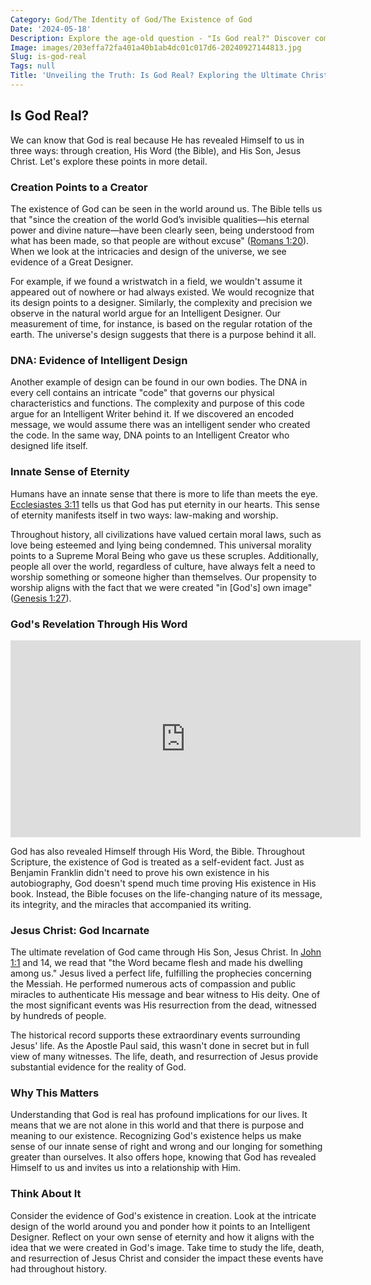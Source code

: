 ```yaml
---
Category: God/The Identity of God/The Existence of God
Date: '2024-05-18'
Description: Explore the age-old question - "Is God real?" Discover compelling arguments, diverse perspectives, and philosophical insights in this thought-provoking article.
Image: images/203effa72fa401a40b1ab4dc01c017d6-20240927144813.jpg
Slug: is-god-real
Tags: null
Title: 'Unveiling the Truth: Is God Real? Exploring the Ultimate Christian Perspective'
---
```


## Is God Real?

We can know that God is real because He has revealed Himself to us in three ways: through creation, His Word (the Bible), and His Son, Jesus Christ. Let's explore these points in more detail.

### Creation Points to a Creator

The existence of God can be seen in the world around us. The Bible tells us that "since the creation of the world God’s invisible qualities—his eternal power and divine nature—have been clearly seen, being understood from what has been made, so that people are without excuse" ([Romans 1:20](https://www.bibleref.com/Romans/1/Romans-1-20.html)). When we look at the intricacies and design of the universe, we see evidence of a Great Designer.

For example, if we found a wristwatch in a field, we wouldn't assume it appeared out of nowhere or had always existed. We would recognize that its design points to a designer. Similarly, the complexity and precision we observe in the natural world argue for an Intelligent Designer. Our measurement of time, for instance, is based on the regular rotation of the earth. The universe's design suggests that there is a purpose behind it all.

### DNA: Evidence of Intelligent Design

Another example of design can be found in our own bodies. The DNA in every cell contains an intricate "code" that governs our physical characteristics and functions. The complexity and purpose of this code argue for an Intelligent Writer behind it. If we discovered an encoded message, we would assume there was an intelligent sender who created the code. In the same way, DNA points to an Intelligent Creator who designed life itself.

### Innate Sense of Eternity

Humans have an innate sense that there is more to life than meets the eye. [Ecclesiastes 3:11](https://www.bibleref.com/Ecclesiastes/3/Ecclesiastes-3-11.html) tells us that God has put eternity in our hearts. This sense of eternity manifests itself in two ways: law-making and worship.

Throughout history, all civilizations have valued certain moral laws, such as love being esteemed and lying being condemned. This universal morality points to a Supreme Moral Being who gave us these scruples. Additionally, people all over the world, regardless of culture, have always felt a need to worship something or someone higher than themselves. Our propensity to worship aligns with the fact that we were created "in [God's] own image" ([Genesis 1:27](https://www.bibleref.com/Genesis/1/Genesis-1-27.html)).

### God's Revelation Through His Word


<iframe width="560" height="315" src="https://www.youtube.com/embed/_ie9musGEqQ" frameborder="0" allow="autoplay; encrypted-media" allowfullscreen></iframe>


God has also revealed Himself through His Word, the Bible. Throughout Scripture, the existence of God is treated as a self-evident fact. Just as Benjamin Franklin didn't need to prove his own existence in his autobiography, God doesn't spend much time proving His existence in His book. Instead, the Bible focuses on the life-changing nature of its message, its integrity, and the miracles that accompanied its writing.

### Jesus Christ: God Incarnate

The ultimate revelation of God came through His Son, Jesus Christ. In [John 1:1](https://www.bibleref.com/John/1/John-1-1.html) and 14, we read that "the Word became flesh and made his dwelling among us." Jesus lived a perfect life, fulfilling the prophecies concerning the Messiah. He performed numerous acts of compassion and public miracles to authenticate His message and bear witness to His deity. One of the most significant events was His resurrection from the dead, witnessed by hundreds of people.

The historical record supports these extraordinary events surrounding Jesus' life. As the Apostle Paul said, this wasn't done in secret but in full view of many witnesses. The life, death, and resurrection of Jesus provide substantial evidence for the reality of God.

### Why This Matters

Understanding that God is real has profound implications for our lives. It means that we are not alone in this world and that there is purpose and meaning to our existence. Recognizing God's existence helps us make sense of our innate sense of right and wrong and our longing for something greater than ourselves. It also offers hope, knowing that God has revealed Himself to us and invites us into a relationship with Him.

### Think About It

Consider the evidence of God's existence in creation. Look at the intricate design of the world around you and ponder how it points to an Intelligent Designer. Reflect on your own sense of eternity and how it aligns with the idea that we were created in God's image. Take time to study the life, death, and resurrection of Jesus Christ and consider the impact these events have had throughout history.